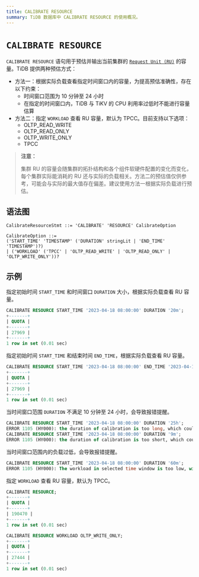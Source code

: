 ```yaml
---
title: CALIBRATE RESOURCE
summary: TiDB 数据库中 CALIBRATE RESOURCE 的使用概况。
---
```


# `CALIBRATE RESOURCE`

`CALIBRATE RESOURCE` 语句用于预估并输出当前集群的 [`Request Unit (RU)`](/tidb-resource-control.md#什么是-request-unit-ru) 的容量。TiDB 提供两种预估方式：

- 方法一：根据实际负载查看指定时间窗口内的容量，为提高预估准确性，存在以下约束：
    - 时间窗口范围为 10 分钟至 24 小时
    - 在指定的时间窗口内，TiDB 与 TiKV 的 CPU 利用率过低时不能进行容量估算
- 方法二：指定 `WORKLOAD` 查看 RU 容量，默认为 TPCC。目前支持以下选项：
    - OLTP_READ_WRITE
    - OLTP_READ_ONLY
    - OLTP_WRITE_ONLY
    - TPCC

> **注意：**
>
> 集群 RU 的容量会随集群的拓扑结构和各个组件软硬件配置的变化而变化，每个集群实际能消耗的 RU 还与实际的负载相关。方法二的预估值仅供参考，可能会与实际的最大值存在偏差。建议使用方法一根据实际负载进行预估。

## 语法图

```ebnf+diagram
CalibrateResourceStmt ::= 'CALIBRATE' 'RESOURCE' CalibrateOption

CalibrateOption ::=
('START_TIME' 'TIMESTAMP' ('DURATION' stringLit | 'END_TIME' 'TIMESTAMP')?)
| ('WORKLOAD' ('TPCC' | 'OLTP_READ_WRITE' | 'OLTP_READ_ONLY' | 'OLTP_WRITE_ONLY'))?

```

## 示例

指定初始时间 `START_TIME` 和时间窗口 `DURATION` 大小，根据实际负载查看 RU 容量。

```sql
CALIBRATE RESOURCE START_TIME '2023-04-18 08:00:00' DURATION '20m';
+-------+
| QUOTA |
+-------+
| 27969 |
+-------+
1 row in set (0.01 sec)
```

指定初始时间 `START_TIME` 和结束时间 `END_TIME`，根据实际负载查看 RU 容量。

```sql
CALIBRATE RESOURCE START_TIME '2023-04-18 08:00:00' END_TIME '2023-04-18 08:20:00';
+-------+
| QUOTA |
+-------+
| 27969 |
+-------+
1 row in set (0.01 sec)
```

当时间窗口范围 `DURATION` 不满足 10 分钟至 24 小时，会导致报错提醒。

```sql
CALIBRATE RESOURCE START_TIME '2023-04-18 08:00:00' DURATION '25h';
ERROR 1105 (HY000): the duration of calibration is too long, which could lead to inaccurate output. Please make the duration between 10m0s and 24h0m0s
CALIBRATE RESOURCE START_TIME '2023-04-18 08:00:00' DURATION '9m';
ERROR 1105 (HY000): the duration of calibration is too short, which could lead to inaccurate output. Please make the duration between 10m0s and 24h0m0s
```

当时间窗口范围内的负载过低，会导致报错提醒。

```sql
CALIBRATE RESOURCE START_TIME '2023-04-18 08:00:00' DURATION '60m';
ERROR 1105 (HY000): The workload in selected time window is too low, with which TiDB is unable to reach a capacity estimation; please select another time window with higher workload, or calibrate resource by hardware instead
```

指定 `WORKLOAD` 查看 RU 容量，默认为 TPCC。

```sql
CALIBRATE RESOURCE;
+-------+
| QUOTA |
+-------+
| 190470 |
+-------+
1 row in set (0.01 sec)

CALIBRATE RESOURCE WORKLOAD OLTP_WRITE_ONLY;
+-------+
| QUOTA |
+-------+
| 27444 |
+-------+
1 row in set (0.01 sec)
```